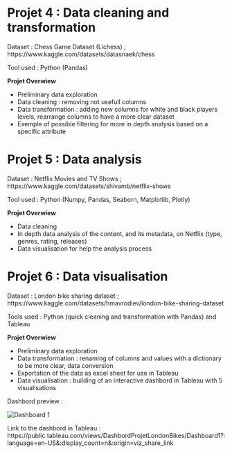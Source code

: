 # Projet 4 : Data cleaning and transformation

<p> Dataset : Chess Game Dataset (Lichess) ; https://www.kaggle.com/datasets/datasnaek/chess </p>
<p> Tool used : Python (Pandas) </p>

**Projet Overwiew**
- Preliminary data exploration
- Data cleaning : removing not usefull columns
- Data transformation : adding new columns for white and black players levels, rearrange columns to have a more clear dataset
- Exemple of possible filtering for more in depth analysis based on a specific attribute

# Projet 5 : Data analysis

<p> Dataset : Netflix Movies and TV Shows ; https://www.kaggle.com/datasets/shivamb/netflix-shows </p>
<p> Tool used : Python (Numpy, Pandas, Seaborn, Matplotlib, Plotly) </p>

**Projet Overwiew**
- Data cleaning
- In depth data analysis of the content, and its metadata, on Netflix (type, genres, rating, releases)
- Data visualisation for help the analysis process

# Projet 6 : Data visualisation

<p> Dataset : London bike sharing dataset ; https://www.kaggle.com/datasets/hmavrodiev/london-bike-sharing-dataset </p>
<p> Tools used : Python (quick cleaning and transformation with Pandas) and Tableau </p>

**Projet Overwiew**
- Preliminary data exploration
- Data transformation : renaming of columns and values with a dictionary to be more clear, data conversion
- Exportation of the data as excel sheet for use in Tableau
- Data visualisation : building of an interactive dashbord in Tableau with 5 visualisations

<p> Dashbord preview : </p>

![Dashboard 1](https://github.com/JessAhdj/DataScience-Portfolio/assets/128965546/1ed7ed6b-2b5b-47ae-ba3d-7957d2277d1f)

<p> Link to the dashbord in Tableau : https://public.tableau.com/views/DashbordProjetLondonBikes/Dashboard1?:language=en-US&:display_count=n&:origin=viz_share_link </p>

